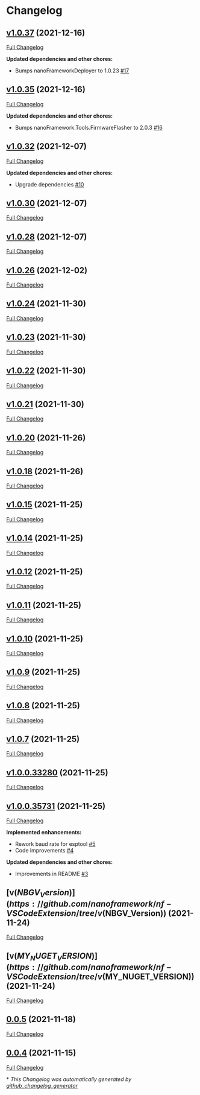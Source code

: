 # Changelog

## [v1.0.37](https://github.com/nanoframework/nf-VSCodeExtension/tree/v1.0.37) (2021-12-16)

[Full Changelog](https://github.com/nanoframework/nf-VSCodeExtension/compare/v1.0.35...v1.0.37)

**Updated dependencies and other chores:**

- Bumps nanoFrameworkDeployer to 1.0.23 [\#17](https://github.com/nanoframework/nf-VSCodeExtension/pull/17)

## [v1.0.35](https://github.com/nanoframework/nf-VSCodeExtension/tree/v1.0.35) (2021-12-16)

[Full Changelog](https://github.com/nanoframework/nf-VSCodeExtension/compare/v1.0.32...v1.0.35)

**Updated dependencies and other chores:**

- Bumps nanoFramework.Tools.FirmwareFlasher to 2.0.3 [\#16](https://github.com/nanoframework/nf-VSCodeExtension/pull/16)

## [v1.0.32](https://github.com/nanoframework/nf-VSCodeExtension/tree/v1.0.32) (2021-12-07)

[Full Changelog](https://github.com/nanoframework/nf-VSCodeExtension/compare/v1.0.30...v1.0.32)

**Updated dependencies and other chores:**

- Upgrade dependencies [\#10](https://github.com/nanoframework/nf-VSCodeExtension/pull/10)

## [v1.0.30](https://github.com/nanoframework/nf-VSCodeExtension/tree/v1.0.30) (2021-12-07)

[Full Changelog](https://github.com/nanoframework/nf-VSCodeExtension/compare/v1.0.28...v1.0.30)

## [v1.0.28](https://github.com/nanoframework/nf-VSCodeExtension/tree/v1.0.28) (2021-12-07)

[Full Changelog](https://github.com/nanoframework/nf-VSCodeExtension/compare/v1.0.26...v1.0.28)

## [v1.0.26](https://github.com/nanoframework/nf-VSCodeExtension/tree/v1.0.26) (2021-12-02)

[Full Changelog](https://github.com/nanoframework/nf-VSCodeExtension/compare/v1.0.24...v1.0.26)

## [v1.0.24](https://github.com/nanoframework/nf-VSCodeExtension/tree/v1.0.24) (2021-11-30)

[Full Changelog](https://github.com/nanoframework/nf-VSCodeExtension/compare/v1.0.23...v1.0.24)

## [v1.0.23](https://github.com/nanoframework/nf-VSCodeExtension/tree/v1.0.23) (2021-11-30)

[Full Changelog](https://github.com/nanoframework/nf-VSCodeExtension/compare/v1.0.22...v1.0.23)

## [v1.0.22](https://github.com/nanoframework/nf-VSCodeExtension/tree/v1.0.22) (2021-11-30)

[Full Changelog](https://github.com/nanoframework/nf-VSCodeExtension/compare/v1.0.21...v1.0.22)

## [v1.0.21](https://github.com/nanoframework/nf-VSCodeExtension/tree/v1.0.21) (2021-11-30)

[Full Changelog](https://github.com/nanoframework/nf-VSCodeExtension/compare/v1.0.20...v1.0.21)

## [v1.0.20](https://github.com/nanoframework/nf-VSCodeExtension/tree/v1.0.20) (2021-11-26)

[Full Changelog](https://github.com/nanoframework/nf-VSCodeExtension/compare/v1.0.18...v1.0.20)

## [v1.0.18](https://github.com/nanoframework/nf-VSCodeExtension/tree/v1.0.18) (2021-11-26)

[Full Changelog](https://github.com/nanoframework/nf-VSCodeExtension/compare/v1.0.15...v1.0.18)

## [v1.0.15](https://github.com/nanoframework/nf-VSCodeExtension/tree/v1.0.15) (2021-11-25)

[Full Changelog](https://github.com/nanoframework/nf-VSCodeExtension/compare/v1.0.14...v1.0.15)

## [v1.0.14](https://github.com/nanoframework/nf-VSCodeExtension/tree/v1.0.14) (2021-11-25)

[Full Changelog](https://github.com/nanoframework/nf-VSCodeExtension/compare/v1.0.12...v1.0.14)

## [v1.0.12](https://github.com/nanoframework/nf-VSCodeExtension/tree/v1.0.12) (2021-11-25)

[Full Changelog](https://github.com/nanoframework/nf-VSCodeExtension/compare/v1.0.11...v1.0.12)

## [v1.0.11](https://github.com/nanoframework/nf-VSCodeExtension/tree/v1.0.11) (2021-11-25)

[Full Changelog](https://github.com/nanoframework/nf-VSCodeExtension/compare/v1.0.10...v1.0.11)

## [v1.0.10](https://github.com/nanoframework/nf-VSCodeExtension/tree/v1.0.10) (2021-11-25)

[Full Changelog](https://github.com/nanoframework/nf-VSCodeExtension/compare/v1.0.9...v1.0.10)

## [v1.0.9](https://github.com/nanoframework/nf-VSCodeExtension/tree/v1.0.9) (2021-11-25)

[Full Changelog](https://github.com/nanoframework/nf-VSCodeExtension/compare/v1.0.8...v1.0.9)

## [v1.0.8](https://github.com/nanoframework/nf-VSCodeExtension/tree/v1.0.8) (2021-11-25)

[Full Changelog](https://github.com/nanoframework/nf-VSCodeExtension/compare/v1.0.7...v1.0.8)

## [v1.0.7](https://github.com/nanoframework/nf-VSCodeExtension/tree/v1.0.7) (2021-11-25)

[Full Changelog](https://github.com/nanoframework/nf-VSCodeExtension/compare/v1.0.0.33280...v1.0.7)

## [v1.0.0.33280](https://github.com/nanoframework/nf-VSCodeExtension/tree/v1.0.0.33280) (2021-11-25)

[Full Changelog](https://github.com/nanoframework/nf-VSCodeExtension/compare/v1.0.0.35731...v1.0.0.33280)

## [v1.0.0.35731](https://github.com/nanoframework/nf-VSCodeExtension/tree/v1.0.0.35731) (2021-11-25)

[Full Changelog](https://github.com/nanoframework/nf-VSCodeExtension/compare/v$(NBGV_Version)...v1.0.0.35731)

**Implemented enhancements:**

- Rework baud rate for esptool [\#5](https://github.com/nanoframework/nf-VSCodeExtension/pull/5)
- Code improvements [\#4](https://github.com/nanoframework/nf-VSCodeExtension/pull/4)

**Updated dependencies and other chores:**

- Improvements in README [\#3](https://github.com/nanoframework/nf-VSCodeExtension/pull/3)

## [v$(NBGV_Version)](https://github.com/nanoframework/nf-VSCodeExtension/tree/v$(NBGV_Version)) (2021-11-24)

[Full Changelog](https://github.com/nanoframework/nf-VSCodeExtension/compare/v$(MY_NUGET_VERSION)...v$(NBGV_Version))

## [v$(MY_NUGET_VERSION)](https://github.com/nanoframework/nf-VSCodeExtension/tree/v$(MY_NUGET_VERSION)) (2021-11-24)

[Full Changelog](https://github.com/nanoframework/nf-VSCodeExtension/compare/0.0.5...v$(MY_NUGET_VERSION))

## [0.0.5](https://github.com/nanoframework/nf-VSCodeExtension/tree/0.0.5) (2021-11-18)

[Full Changelog](https://github.com/nanoframework/nf-VSCodeExtension/compare/0.0.4...0.0.5)

## [0.0.4](https://github.com/nanoframework/nf-VSCodeExtension/tree/0.0.4) (2021-11-15)

[Full Changelog](https://github.com/nanoframework/nf-VSCodeExtension/compare/912723e5dfa5f2672c68882d983d3182e631aff4...0.0.4)



\* *This Changelog was automatically generated by [github_changelog_generator](https://github.com/github-changelog-generator/github-changelog-generator)*
